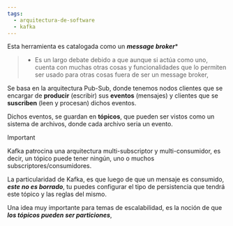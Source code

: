 ```yaml
---
tags:
  - arquitectura-de-software
  - kafka
---
```

Esta herramienta es catalogada como un ***message broker****

> * Es un largo debate debido a que aunque si actúa como uno, cuenta con muchas otras cosas y funcionalidades que lo permiten ser usado para otras cosas fuera de ser un message broker, 

Se basa en la arquitectura Pub-Sub, donde tenemos nodos clientes que se encargar de **producir** (escribir) sus **eventos** (mensajes) y clientes que se **suscriben** (leen y procesan) dichos eventos.

Dichos eventos, se guardan en **tópicos**, que pueden ser vistos como un sistema de archivos, donde cada archivo seria un evento.

> [!IMPORTANT]
> Kafka patrocina una arquitectura multi-subscriptor y multi-consumidor, es decir, un tópico puede tener ningún, uno o muchos subscriptores/consumidores.

La particularidad de Kafka, es que luego de que un mensaje es consumido, ***este no es borrado***, tu puedes configurar el tipo de persistencia que tendrá este tópico y las reglas del mismo.

Una idea muy importante para temas de escalabilidad, es la noción de que ***los tópicos pueden ser particiones***, 